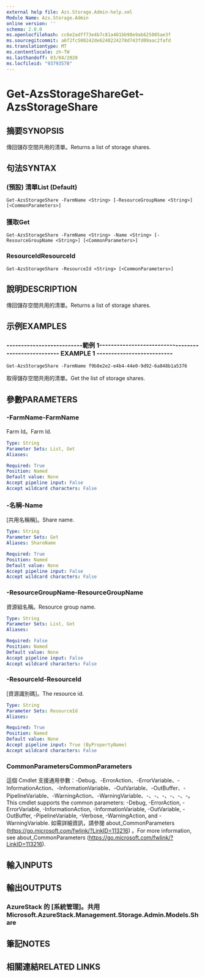 ```yaml
---
external help file: Azs.Storage.Admin-help.xml
Module Name: Azs.Storage.Admin
online version: ''
schema: 2.0.0
ms.openlocfilehash: cc6e2adff73e4b7c81a401bb98e9ab625005ae3f
ms.sourcegitcommit: a6f2fc500242de6248224278d743fd09aac2fafd
ms.translationtype: MT
ms.contentlocale: zh-TW
ms.lasthandoff: 03/04/2020
ms.locfileid: "93793578"
---
```

# <span data-ttu-id="fb574-101">Get-AzsStorageShare</span><span class="sxs-lookup"><span data-stu-id="fb574-101">Get-AzsStorageShare</span></span>

## <span data-ttu-id="fb574-102">摘要</span><span class="sxs-lookup"><span data-stu-id="fb574-102">SYNOPSIS</span></span>
<span data-ttu-id="fb574-103">傳回儲存空間共用的清單。</span><span class="sxs-lookup"><span data-stu-id="fb574-103">Returns a list of storage shares.</span></span>

## <span data-ttu-id="fb574-104">句法</span><span class="sxs-lookup"><span data-stu-id="fb574-104">SYNTAX</span></span>

### <span data-ttu-id="fb574-105"> (預設) 清單</span><span class="sxs-lookup"><span data-stu-id="fb574-105">List (Default)</span></span>
```
Get-AzsStorageShare -FarmName <String> [-ResourceGroupName <String>] [<CommonParameters>]
```

### <span data-ttu-id="fb574-106">獲取</span><span class="sxs-lookup"><span data-stu-id="fb574-106">Get</span></span>
```
Get-AzsStorageShare -FarmName <String> -Name <String> [-ResourceGroupName <String>] [<CommonParameters>]
```

### <span data-ttu-id="fb574-107">ResourceId</span><span class="sxs-lookup"><span data-stu-id="fb574-107">ResourceId</span></span>
```
Get-AzsStorageShare -ResourceId <String> [<CommonParameters>]
```

## <span data-ttu-id="fb574-108">說明</span><span class="sxs-lookup"><span data-stu-id="fb574-108">DESCRIPTION</span></span>
<span data-ttu-id="fb574-109">傳回儲存空間共用的清單。</span><span class="sxs-lookup"><span data-stu-id="fb574-109">Returns a list of storage shares.</span></span>

## <span data-ttu-id="fb574-110">示例</span><span class="sxs-lookup"><span data-stu-id="fb574-110">EXAMPLES</span></span>

### <span data-ttu-id="fb574-111">--------------------------範例 1--------------------------</span><span class="sxs-lookup"><span data-stu-id="fb574-111">-------------------------- EXAMPLE 1 --------------------------</span></span>
```
Get-AzsStorageShare -FarmName f9b8e2e2-e4b4-44e0-9d92-6a848b1a5376
```

<span data-ttu-id="fb574-112">取得儲存空間共用的清單。</span><span class="sxs-lookup"><span data-stu-id="fb574-112">Get the list of storage shares.</span></span>

## <span data-ttu-id="fb574-113">參數</span><span class="sxs-lookup"><span data-stu-id="fb574-113">PARAMETERS</span></span>

### <span data-ttu-id="fb574-114">-FarmName</span><span class="sxs-lookup"><span data-stu-id="fb574-114">-FarmName</span></span>
<span data-ttu-id="fb574-115">Farm Id。</span><span class="sxs-lookup"><span data-stu-id="fb574-115">Farm Id.</span></span>

```yaml
Type: String
Parameter Sets: List, Get
Aliases: 

Required: True
Position: Named
Default value: None
Accept pipeline input: False
Accept wildcard characters: False
```

### <span data-ttu-id="fb574-116">-名稱</span><span class="sxs-lookup"><span data-stu-id="fb574-116">-Name</span></span>
<span data-ttu-id="fb574-117">[共用名稱稱]。</span><span class="sxs-lookup"><span data-stu-id="fb574-117">Share name.</span></span>

```yaml
Type: String
Parameter Sets: Get
Aliases: ShareName

Required: True
Position: Named
Default value: None
Accept pipeline input: False
Accept wildcard characters: False
```

### <span data-ttu-id="fb574-118">-ResourceGroupName</span><span class="sxs-lookup"><span data-stu-id="fb574-118">-ResourceGroupName</span></span>
<span data-ttu-id="fb574-119">資源組名稱。</span><span class="sxs-lookup"><span data-stu-id="fb574-119">Resource group name.</span></span>

```yaml
Type: String
Parameter Sets: List, Get
Aliases: 

Required: False
Position: Named
Default value: None
Accept pipeline input: False
Accept wildcard characters: False
```

### <span data-ttu-id="fb574-120">-ResourceId</span><span class="sxs-lookup"><span data-stu-id="fb574-120">-ResourceId</span></span>
<span data-ttu-id="fb574-121">[資源識別碼]。</span><span class="sxs-lookup"><span data-stu-id="fb574-121">The resource id.</span></span>

```yaml
Type: String
Parameter Sets: ResourceId
Aliases: 

Required: True
Position: Named
Default value: None
Accept pipeline input: True (ByPropertyName)
Accept wildcard characters: False
```

### <span data-ttu-id="fb574-122">CommonParameters</span><span class="sxs-lookup"><span data-stu-id="fb574-122">CommonParameters</span></span>
<span data-ttu-id="fb574-123">這個 Cmdlet 支援通用參數：-Debug、-ErrorAction、-ErrorVariable、-InformationAction、-InformationVariable、-OutVariable、-OutBuffer、-PipelineVariable、-WarningAction、-WarningVariable、-、-、-、-、-、-。</span><span class="sxs-lookup"><span data-stu-id="fb574-123">This cmdlet supports the common parameters: -Debug, -ErrorAction, -ErrorVariable, -InformationAction, -InformationVariable, -OutVariable, -OutBuffer, -PipelineVariable, -Verbose, -WarningAction, and -WarningVariable.</span></span> <span data-ttu-id="fb574-124">如需詳細資訊，請參閱 about_CommonParameters (https://go.microsoft.com/fwlink/?LinkID=113216) 。</span><span class="sxs-lookup"><span data-stu-id="fb574-124">For more information, see about_CommonParameters (https://go.microsoft.com/fwlink/?LinkID=113216).</span></span>

## <span data-ttu-id="fb574-125">輸入</span><span class="sxs-lookup"><span data-stu-id="fb574-125">INPUTS</span></span>

## <span data-ttu-id="fb574-126">輸出</span><span class="sxs-lookup"><span data-stu-id="fb574-126">OUTPUTS</span></span>

### <span data-ttu-id="fb574-127">AzureStack 的 [系統管理]。共用</span><span class="sxs-lookup"><span data-stu-id="fb574-127">Microsoft.AzureStack.Management.Storage.Admin.Models.Share</span></span>

## <span data-ttu-id="fb574-128">筆記</span><span class="sxs-lookup"><span data-stu-id="fb574-128">NOTES</span></span>

## <span data-ttu-id="fb574-129">相關連結</span><span class="sxs-lookup"><span data-stu-id="fb574-129">RELATED LINKS</span></span>

